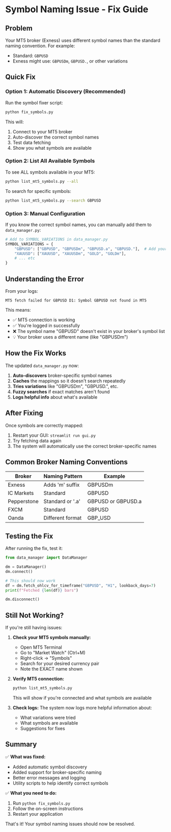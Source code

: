 # Symbol Naming Issue - Fix Guide

## Problem
Your MT5 broker (Exness) uses different symbol names than the standard naming convention. For example:
- Standard: `GBPUSD`
- Exness might use: `GBPUSDm`, `GBPUSD.`, or other variations

## Quick Fix

### Option 1: Automatic Discovery (Recommended)
Run the symbol fixer script:
```bash
python fix_symbols.py
```

This will:
1. Connect to your MT5 broker
2. Auto-discover the correct symbol names
3. Test data fetching
4. Show you what symbols are available

### Option 2: List All Available Symbols
To see ALL symbols available in your MT5:
```bash
python list_mt5_symbols.py --all
```

To search for specific symbols:
```bash
python list_mt5_symbols.py --search GBPUSD
```

### Option 3: Manual Configuration
If you know the correct symbol names, you can manually add them to `data_manager.py`:

```python
# Add to SYMBOL_VARIATIONS in data_manager.py
SYMBOL_VARIATIONS = {
    "GBPUSD": ["GBPUSD", "GBPUSDm", "GBPUSD.a", "GBPUSD."],  # Add your broker's variation
    "XAUUSD": ["XAUUSD", "XAUUSDm", "GOLD", "GOLDm"],
    # ... etc
}
```

## Understanding the Error

From your logs:
```
MT5 fetch failed for GBPUSD D1: Symbol GBPUSD not found in MT5
```

This means:
- ✅ MT5 connection is working
- ✅ You're logged in successfully
- ❌ The symbol name "GBPUSD" doesn't exist in your broker's symbol list
- 💡 Your broker uses a different name (like "GBPUSDm")

## How the Fix Works

The updated `data_manager.py` now:

1. **Auto-discovers** broker-specific symbol names
2. **Caches** the mappings so it doesn't search repeatedly
3. **Tries variations** like "GBPUSDm", "GBPUSD.", etc.
4. **Fuzzy searches** if exact matches aren't found
5. **Logs helpful info** about what's available

## After Fixing

Once symbols are correctly mapped:
1. Restart your GUI: `streamlit run gui.py`
2. Try fetching data again
3. The system will automatically use the correct broker-specific names

## Common Broker Naming Conventions

| Broker | Naming Pattern | Example |
|--------|---------------|---------|
| Exness | Adds 'm' suffix | GBPUSDm |
| IC Markets | Standard | GBPUSD |
| Pepperstone | Standard or '.a' | GBPUSD or GBPUSD.a |
| FXCM | Standard | GBPUSD |
| Oanda | Different format | GBP_USD |

## Testing the Fix

After running the fix, test it:
```python
from data_manager import DataManager

dm = DataManager()
dm.connect()

# This should now work
df = dm.fetch_ohlcv_for_timeframe("GBPUSD", "H1", lookback_days=7)
print(f"Fetched {len(df)} bars")

dm.disconnect()
```

## Still Not Working?

If you're still having issues:

1. **Check your MT5 symbols manually:**
   - Open MT5 Terminal
   - Go to "Market Watch" (Ctrl+M)
   - Right-click → "Symbols"
   - Search for your desired currency pair
   - Note the EXACT name shown

2. **Verify MT5 connection:**
   ```bash
   python list_mt5_symbols.py
   ```
   This will show if you're connected and what symbols are available

3. **Check logs:**
   The system now logs more helpful information about:
   - What variations were tried
   - What symbols are available
   - Suggestions for fixes

## Summary

✅ **What was fixed:**
- Added automatic symbol discovery
- Added support for broker-specific naming
- Better error messages and logging
- Utility scripts to help identify correct symbols

✅ **What you need to do:**
1. Run `python fix_symbols.py`
2. Follow the on-screen instructions
3. Restart your application

That's it! Your symbol naming issues should now be resolved.
